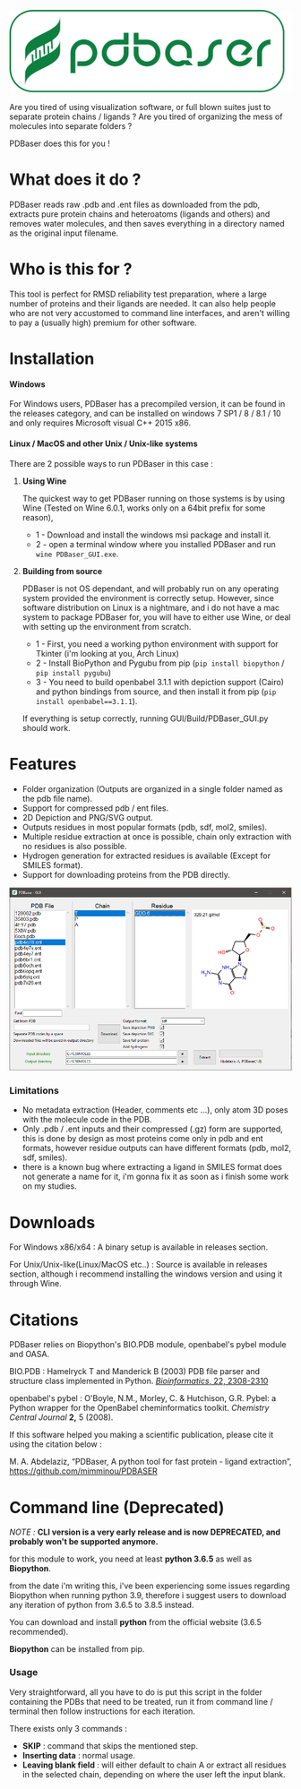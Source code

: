![mainicon](GUI/icon.png?raw=true)

Are you tired of using visualization software, or full blown suites just to separate protein chains / ligands ?
Are you tired of organizing the mess of molecules into separate folders ?

PDBaser does this for you !


# What does it do ?

PDBaser reads raw .pdb and .ent files as downloaded from the pdb, extracts pure protein chains and heteroatoms (ligands and others) and removes water molecules, and then saves everything in a directory named as the original input filename.

# Who is this for ?

This tool is perfect for RMSD reliability test preparation, where a large number of proteins and their ligands are needed. It can also help people who are not very accustomed to command line interfaces, and aren't willing to pay a (usually high) premium for other software.


# Installation

#### Windows

For Windows users, PDBaser has a precompiled version, it can be found in the releases category, and can be installed on windows 7 SP1 / 8 / 8.1 / 10 and only requires Microsoft visual C++ 2015 x86.

#### Linux / MacOS and other Unix / Unix-like systems

There are 2 possible ways to run PDBaser in this case :


1. **Using Wine**


    The quickest way to get PDBaser running on those systems is by using Wine (Tested on Wine 6.0.1, works only on a 64bit prefix for some reason),
    
    - 1 - Download and install the windows msi package and install it.
    - 2 - open a terminal window where you installed PDBaser and run `wine PDBaser_GUI.exe`.


2. **Building from source**


    PDBaser is not OS dependant, and will probably run on any operating system provided the environment is correctly setup. However, since software distribution on Linux is a nightmare, and i do not have a mac system to package PDBaser for, you will have to either use Wine, or deal with setting up the environment from scratch.

    - 1 - First, you need a working python environment with support for Tkinter (i'm looking at you, Arch Linux)
    - 2 - Install BioPython and Pygubu from pip (`pip install biopython` / `pip install pygubu`)
    - 3 - You need to build openbabel 3.1.1 with depiction support (Cairo) and python bindings from source, and then install it from pip (`pip install openbabel==3.1.1`).


    If everything is setup correctly, running GUI/Build/PDBaser_GUI.py should work.

# Features

- Folder organization (Outputs are organized in a single folder named as the pdb file name).
- Support for compressed pdb / ent files.
- 2D Depiction and PNG/SVG output.
- Outputs residues in most popular formats (pdb, sdf, mol2, smiles).
- Multiple residue extraction at once is possible, chain only extraction with no residues is also possible.
- Hydrogen generation for extracted residues is available (Except for SMILES format).
- Support for downloading proteins from the PDB directly.

![Screenshot](GUI/pdbaser.PNG?raw=true)

### Limitations

- No metadata extraction (Header, comments etc ...), only atom 3D poses with the molecule code in the PDB.
- Only .pdb / .ent inputs and their compressed (.gz) form are supported, this is done by design as most proteins come only in pdb and ent formats, however residue outputs can have different formats (pdb, mol2, sdf, smiles).
- there is a known bug where extracting a ligand in SMILES format does not generate a name for it, i'm gonna fix it as soon as i finish some work on my studies.

  

# Downloads

For Windows x86/x64 : A binary setup is available in releases section.


For Unix/Unix-like(Linux/MacOS etc..) : Source is available in releases section, although i recommend installing the windows version and using it through Wine.


# Citations

PDBaser relies on Biopython's BIO.PDB module, openbabel's pybel module and OASA.

BIO.PDB : Hamelryck T and Manderick B (2003) PDB file parser and structure class implemented in Python. [*Bioinformatics*, 22, 2308-2310](http://dx.doi.org/10.1093/bioinformatics/btg299)

openbabel's pybel : O'Boyle, N.M., Morley, C. & Hutchison, G.R. Pybel: a Python wrapper for the OpenBabel cheminformatics toolkit. *Chemistry Central Journal* **2,** 5 (2008).



If this software helped you making a scientific publication, please cite it using the citation below :

M. A. Abdelaziz, “PDBaser, A python tool for fast protein - ligand extraction”, https://github.com/mimminou/PDBASER





# Command line (Deprecated)

*NOTE :* **CLI version is a very early release and is now DEPRECATED, and probably won't be supported anymore.**

for this module to work, you need at least **python 3.6.5** as well as **Biopython**.

from the date i'm writing this, i've been experiencing some issues regarding Biopython when running python 3.9, therefore i suggest users to download any iteration of python from 3.6.5 to 3.8.5 instead.

You can download and install **python** from the official website (3.6.5 recommended).

**Biopython** can be installed from pip.



### Usage

Very straightforward, all you have to do is put this script in the folder containing the PDBs that need to be treated, run it from command line / terminal then follow instructions for each iteration.

There exists only 3 commands :

- **SKIP** : command that skips the mentioned step.
- **Inserting data** : normal usage.
- **Leaving blank field** : will either default to chain A or extract all residues in the selected chain, depending on where the user left the input blank.

